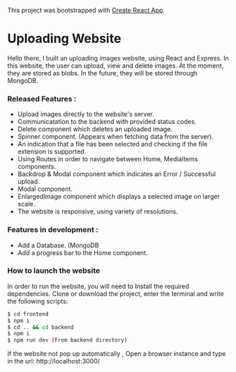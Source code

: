 This project was bootstrapped with [Create React App](https://github.com/facebook/create-react-app).

# Uploading Website

Hello there,
I built an uploading images website, using React and Express.
In this website, the user can upload, view and delete images.
At the moment, they are stored as blobs.
In the future, they will be stored through MongoDB.

### Released Features :
  - Upload images directly to the website's server.
  - Communicatation to the backend with provided status codes.
  - Delete component which deletes an uploaded image.
  - Spinner component. (Appears when fetching data from the server).
  - An indication that a file has been selected and checking if the file extension is supported.
  - Using Routes in order to navigate between Home, MediaItems components.
  - Backdrop & Modal component which indicates an Error / Successful upload.
  - Modal component.
  - EnlargedImage component which displays a selected image on larger scale.
  - The website is responsive, using variety of resolutions.
  
### Features in development :
  - Add a Database. (MongoDB
  - Add a progress bar to the Home component.
  


### How to launch the website

In order to run the website, you will need to Install the required dependencies.
Clone or download the project, enter the terminal and write the following scripts:
```sh
$ cd frontend
$ npm i
$ cd .. && cd backend
$ npm i
$ npm run dev (From backend directory)
```
If the website not pop up automatically , Open a browser instance and type in the url: http://localhost:3000/

